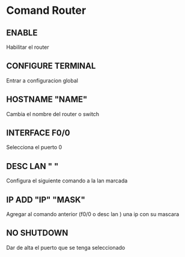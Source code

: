 # Comand Router

## ENABLE
Habilitar el router

## CONFIGURE TERMINAL
Entrar a configuracion global 

## HOSTNAME "NAME"
Cambia el nombre del router o switch

## INTERFACE F0/0 
Selecciona el puerto 0 

## DESC LAN " " 
Configura el siguiente comando a la lan marcada 

## IP ADD "IP" "MASK"
Agregar al comando anterior (f0/0 o desc lan ) una ip con su mascara 

## NO SHUTDOWN 
Dar de alta el puerto que se tenga seleccionado 


